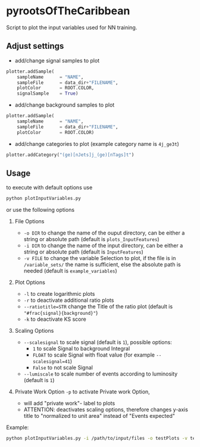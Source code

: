 # pyrootsOfTheCaribbean
Script to plot the input variables used for NN training.
## Adjust settings
- add/change signal samples to plot
```python
plotter.addSample(
    sampleName      = "NAME",
    sampleFile      = data_dir+"FILENAME",
    plotColor       = ROOT.COLOR,
    signalSample    = True)
```
- add/change background samples to plot
```python
plotter.addSample(
    sampleName      = "NAME",
    sampleFile      = data_dir+"FILENAME",
    plotColor       = ROOT.COLOR)
```
- add/change categories to plot (example category name is `4j_ge3t`)
```python
plotter.addCategory("(ge)[nJets]j_(ge)[nTags]t")
```

## Usage
to execute with default options use
```bash
python plotInputVariables.py
```
or use the following options
1. File Options
	- `-o DIR` to change the name of the ouput directory, can be either a string or absolute path
	(default is `plots_InputFeatures`)
	- `-i DIR` to change the name of the input directory, can be either a string or absolute path 
	(default is `InputFeatures`)
	- `-v FILE` to change the variable Selection to plot, if the file is in `/variable_sets/` the name is sufficient, else the absolute path is needed 
	(default is `example_variables`)
2. Plot Options
	- `-l` to create logarithmic plots
	- `-r` to deactivate additional ratio plots 
	- `--ratiotitle=STR` change the Title of the ratio plot (default is `"#frac{signal}{background}"`)
	- `-k` to deactivate KS score 
3. Scaling Options
	- `--scalesignal` to scale signal (default is `1`), possible options:
		- `1` to scale Signal to background Integral
		- `FLOAT` to scale Signal with float value (for example `--scalesignal=41`)
		- `False` to not scale Signal
	- `--lumiscale` to scale number of events according to luminosity (default is `1`)

4. Private Work Option
	`-p` to activate Private work Option, 
	- will add "private work"- label to plots
	- ATTENTION: deactivates scaling options, therefore changes y-axis title to "normalized to unit area" instead of "Events expected"

Example:
```bash
python plotInputVariables.py -i /path/to/input/files -o testPlots -v test_set  --scalesignal=False --lumiscale=41 --ratiotitel=#frac{ttH}{ttbar}
```

